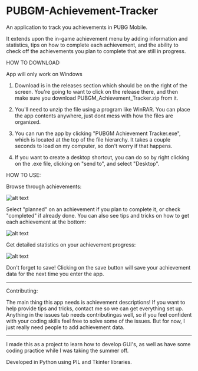 # PUBGM-Achievement-Tracker

An application to track you achievements in PUBG Mobile.

It extends upon the in-game achievement menu by adding information and statistics, tips on how to complete
each achievement, and the ability to check off the achievements you plan to complete that are still in progress.

HOW TO DOWNLOAD

App will only work on Windows

1. Download is in the releases section which should be on the right of the screen. You're going to want to click on the 
release there, and then make sure you download PUBGM_Achievement_Tracker.zip from it.

2. You'll need to unzip the file using a program like WinRAR. You can place the app contents anywhere, just dont mess 
with how the files are organized.

3. You can run the app by clicking "PUBGM Achievement Tracker.exe", which is located at the top of the file hierarchy.
It takes a couple seconds to load on my computer, so don't worry if that happens.

4. If you want to create a desktop shortcut, you can do so by right clicking on the .exe file, clicking on "send to",
and select "Desktop".

HOW TO USE:

Browse through achievements:

![alt text](https://i.imgur.com/kBI1tp7.png?1)

Select "planned" on an achievement if you plan to complete it, or check "completed" if already done. 
You can also see tips and tricks on how to get each achievement at the bottom:

![alt text](https://i.imgur.com/xy7sr8C.png?1)

Get detailed statistics on your achievement progress:

![alt text](https://i.imgur.com/qKYoPEm.png?1)

Don't forget to save! Clicking on the save button will save your achievement data for the next time you enter the app.

-----------------------------------------------------------------------------------------------------------------------
Contributing:

The main thing this app needs is achievement descriptions! If you want to help provide tips and tricks, contact me 
so we can get everything set up. Anything in the issues tab needs contributingas well, so if you feel confident with
your coding skills feel free to solve some of the issues. But for now, I just really need people to add achievement 
data.

-----------------------------------------------------------------------------------------------------------------------

I made this as a project to learn how to develop GUI's, as well as have some coding practice
while I was taking the summer off.

Developed in Python using PIL and Tkinter libraries.
